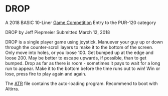# DROP
A 2018 BASIC 10-Liner [Game Competition](http://gkanold.wixsite.com/homeputerium/basic-10liners-2018) Entry to the PUR-120 category

DROP by Jeff Piepmeier
Submitted March 12, 2018
 
DROP is a single player game using joystick. Manuever your guy up or down through the counter-scroll layers to make it to the bottom of the screen. Only move into holes, or you loose 100. Get bumped up at the edge and loose 200. May be better to escape upwards, if possible, than to get bumped. Drop as far as there is room - sometimes it pays to wait for a long run to appear. Make it to the bottom before the time runs out to win! Win or lose, press fire to play again and again.

The [ATR](https://github.com/jeffpiep/DROP/blob/master/DROPTBXL.atr?raw=true) file contains the auto-loading program. Recommend to boot with Altirra.
